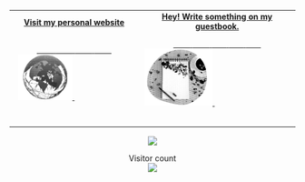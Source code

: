 <!-- Social -->
<table width="100%">
<tr>
<td align="center">
<a href="https://nasif.tech">
<strong>Visit my personal website </strong>
<br />
<br />

<!-- Centering something has never been easy, has it? -->
<span>&nbsp;&nbsp;&nbsp;&nbsp;&nbsp;&nbsp;&nbsp;&nbsp;</span>
<span>&nbsp;&nbsp;&nbsp;&nbsp;&nbsp;&nbsp;&nbsp;&nbsp;</span>
<span>&nbsp;&nbsp;&nbsp;&nbsp;&nbsp;&nbsp;&nbsp;&nbsp;</span>
<span>&nbsp;&nbsp;&nbsp;&nbsp;&nbsp;&nbsp;&nbsp;&nbsp;</span>
<img alt="Globe" height="80" src="https://github.com/oii-nasif/oii-nasif/blob/master/images/globe2.png?raw=true">
</a>
<span>&nbsp;&nbsp;&nbsp;&nbsp;&nbsp;&nbsp;&nbsp;&nbsp;</span>
<span>&nbsp;&nbsp;&nbsp;&nbsp;&nbsp;&nbsp;&nbsp;&nbsp;</span>
<span>&nbsp;&nbsp;&nbsp;&nbsp;&nbsp;&nbsp;&nbsp;&nbsp;</span>
<span>&nbsp;&nbsp;&nbsp;&nbsp;&nbsp;&nbsp;&nbsp;&nbsp;</span>
</td>
<td align="center">
<a href="https://github.com/oii-nasif/oii-nasif/issues/new?template=Guestbook_entry.md">
<strong>Hey! Write something on my guestbook.</strong>
<br />

<span>&nbsp;&nbsp;&nbsp;&nbsp;&nbsp;&nbsp;&nbsp;&nbsp;</span>
<span>&nbsp;&nbsp;&nbsp;&nbsp;&nbsp;&nbsp;&nbsp;&nbsp;</span>
<span>&nbsp;&nbsp;&nbsp;&nbsp;&nbsp;&nbsp;&nbsp;</span> 
<span>&nbsp;&nbsp;&nbsp;&nbsp;&nbsp;&nbsp;&nbsp;</span> 
<span>&nbsp;&nbsp;&nbsp;&nbsp;&nbsp;&nbsp;&nbsp;</span> 
<img height="100" alt="Book" src="https://raw.githubusercontent.com/oii-nasif/oii-nasif/master/images/guest_book.png"> 
</a>
<span>&nbsp;&nbsp;&nbsp;&nbsp;&nbsp;&nbsp;&nbsp;&nbsp;</span>
<span>&nbsp;&nbsp;&nbsp;&nbsp;&nbsp;&nbsp;&nbsp;&nbsp;</span>
<span>&nbsp;&nbsp;&nbsp;&nbsp;&nbsp;&nbsp;&nbsp;&nbsp;</span>
<span>&nbsp;&nbsp;&nbsp;&nbsp;&nbsp;&nbsp;&nbsp;&nbsp;</span>
<span>&nbsp;&nbsp;&nbsp;&nbsp;&nbsp;&nbsp;&nbsp;&nbsp;</span>    
</td>
</tr>
</table>


<div align="center">
    
   <image align="center" src="https://github-readme-stats.vercel.app/api?username=oii-nasif&show_icons=true"> 
       
</div>   

<p align="center"> 
  Visitor count<br>
  <img src="https://profile-counter.glitch.me/oii-nasif/count.svg" />
</p>

